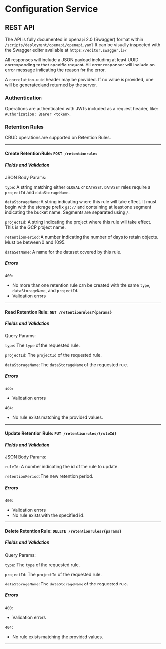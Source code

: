 # Configuration Service

## REST API
The API is fully documented in openapi 2.0 (Swagger) format within `/scripts/deployment/openapi/openapi.yaml`
It can be visually inspected with the Swagger editor available at `https://editor.swagger.io/` 

All responses will include a JSON payload including at least UUID corresponding to that specific request.
All error responses will include an error message indicating the reason for the error.

A `correlation-uuid` header may be provided. If no value is provided, one will be generated and returned by the server.

### Authentication
Operations are authenticated with JWTs included as a request header, like:
`Authorization: Bearer <token>`. 


### Retention Rules
CRUD operations are supported on Retention Rules.

---

#### Create Retention Rule: `POST /retentionrules`
##### Fields and Validation
JSON Body Params:

`type`: A string matching either `GLOBAL` or `DATASET`. `DATASET` rules require a `projectId` and `dataStorageName`. 

`dataStorageName`: A string indicating where this rule will take effect. It must begin with the storage prefix `gs://` and containing at least one segment indicating the bucket name. Segments are separated using `/`.

`projectId`: A string indicating the project where this rule will take effect. This is the GCP project name.

`retentionPeriod`: A number indicating the number of days to retain objects. Must be between 0 and 1095. 

`dataSetName`: A name for the dataset covered by this rule.

##### Errors
`400`: 
* No more than one retention rule can be created with the same `type`, `dataStorageName`, and `projectId`.
* Validation errors

---

#### Read Retention Rule: `GET /retentionrules?{params}`
##### Fields and Validation
Query Params:

`type`: The `type` of the requested rule.

`projectId`: The `projectId` of the requested rule.

`dataStorageName`: The `dataStorageName` of the requested rule.

##### Errors
`400`: 
* Validation errors

`404`:
* No rule exists matching the provided values.

---

#### Update Retention Rule: `PUT /retentionrules/{ruleId}`
##### Fields and Validation
JSON Body Params:

`ruleId`: A number indicating the id of the rule to update. 

`retentionPeriod`: The new retention period.

##### Errors
`400`: 
* Validation errors
* No rule exists with the specified id.

---

#### Delete Retention Rule: `DELETE /retentionrules?{params}`
##### Fields and Validation
Query Params:

`type`: The `type` of the requested rule.

`projectId`: The `projectId` of the requested rule.

`dataStorageName`: The `dataStorageName` of the requested rule.

##### Errors
`400`: 
* Validation errors

`404`:
* No rule exists matching the provided values.

---
